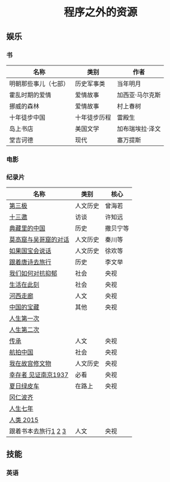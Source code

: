 <h1 align="center">程序之外的资源</h1>

## 娱乐

### 书

|名称|类别|作者|
|----|----|----|
|明朝那些事儿（七部）|历史军事类|当年明月|
|霍乱时期的爱情|爱情故事|加西亚·马尔克斯|
|挪威的森林|爱情故事|村上春树|
|十年徒步中国|十年徒步历程|雷殿生|
|岛上书店|美国文学|加布瑞埃拉·泽文|
|堂吉诃德|现代|塞万提斯|

### 电影



### 纪录片

|名称|类别|核心|
|----|----|----|
|[第三极](https://tv.cctv.com/2015/03/24/VIDA1427188922462442.shtml)|人文历史|曾海若|
|[十三邀](https://v.qq.com/x/cover/4oocb872jxju3c6/k0020mf5rds.html?ptag=baidu.aladdin.doco)|访谈|许知远|
|[典藏里的中国](https://tv.cctv.com/2021/10/12/VIDEqT2imzgDKO8nnk6QWLou211012.shtml)|历史|撒贝宁等|
|[莫高窟与吴哥窟的对话](https://tv.cctv.com/2019/11/01/VIDAYj7TWrXoXskdvmB1epEg191101.shtml)|人文历史|秦川等|
|[如果国宝会说话](https://tv.cctv.com/2017/12/21/VIDAWE377ZDQH69msDk6KUle171221.shtml)|人文历史|徐欢等|
|[跟着唐诗去旅行](https://tv.cctv.com/2021/11/28/VIDE7z2e6AuacleS2RCKtxYT211128.shtml)|历史|李文举|
|[我们如何对抗抑郁](https://tv.cctv.com/2021/10/09/VIDA0pxWMPjKhOMXP6gSSemU211009.shtml)|社会|央视|
|[生活在此刻](https://tv.cctv.com/2021/11/15/VIDA4ui7muZ7lCgeaAO2RAiy211115.shtml)|社会|央视|
|[河西走廊](https://www.bilibili.com/video/av717472943/)|人文|央视|
|[中国的宝藏](https://tv.cctv.com/2020/01/12/VIDELbeP1nVgGWpsETSrE2Ff200112.shtml)|其他|央视|
|[人生第一次](https://tv.cctv.com/2020/06/06/VIDECOI7SJbi3WgwD9dySrJ6200606.shtml?srcfrom=baidualading&event2=bdtg_pc_hkafjzpq)|||
|[人生第二次](https://v.cctv.com/2022/05/24/VIDEyejwFqqKFXHL1CgfmXJZ220524.shtml?srcfrom=baidualading&event2=bdtg_pc_hkafjzpq)|||
|[传承](https://www.bilibili.com/video/BV1Aa411t7Em/)|人文|央视|
|[航拍中国](https://tv.cctv.com/2020/05/30/VIDEQXPqoeeteXOspZZqsmp1200530.shtml)|社会|央视|
|[我在故宫修文物](https://tv.cctv.com/2015/12/30/VIDA1451462807578701.shtml)|人文历史|央视|
|[幸存者 见证南京1937](https://tv.cctv.com/2017/12/18/VIDEtzUdTWrNOII1D2iMgdcW171218.shtml)|必看|央视|
|[夏日绿皮车](https://www.bilibili.com/video/BV1QJ411S7sY?p=1)|在路上|央视|
|[冈仁波齐](https://v.youku.com/v_show/id_XMjk0MTA1Njg0MA==.html?spm=a2h0c.8166622.PhoneSokuProgram_1.dtitle&s=5aefbfbdefbfbd624837)|||
|[人生七年](https://baike.baidu.com/item/%E4%BA%BA%E7%94%9F%E4%B8%83%E5%B9%B4/14814750?fr=aladdin)|||
|[人类 2015](https://open.163.com/newview/movie/free?pid=MCAA7VPGL&mid=MCAA9DUT0)|||
|跟着书本去旅行[1](https://www.bilibili.com/video/BV1wY4y1B72u) [2](https://www.bilibili.com/video/BV18u411i7kL/) [3](https://www.bilibili.com/video/BV1tF41137Rd/)|人文|央视|


## 技能

### 英语